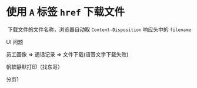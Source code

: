 # 使用 `A` 标签 `href` 下载文件

​	下载文件的文件名称，浏览器自动取 `Content-Disposition` 响应头中的 `filename`



UI 问题

员工画像 => 通话记录 => 文件下载(语音文字下载失败)

帆软静默打印（找东哥）

分页1